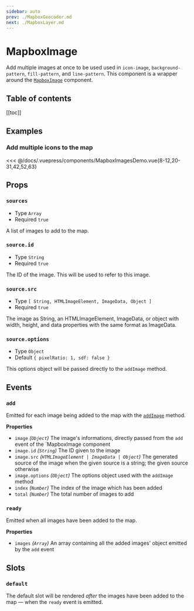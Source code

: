 ```yaml
---
sidebar: auto
prev: ./MapboxGeocoder.md
next: ./MapboxLayer.md
---
```


# MapboxImage

Add multiple images at once to be used used in `icon-image`, `background-pattern`, `fill-pattern`, and `line-pattern`. This component is a wrapper around the [`MapboxImage`](./MapboxImage.md) component.

<h2>Table of contents</h2>

[[toc]]

## Examples

### Add multiple icons to the map

<client-only>
  <mapbox-images-demo api-key="MAPBOX_API_KEY" />
</client-only>

<<< @/docs/.vuepress/components/MapboxImagesDemo.vue{8-12,20-31,42,52,63}

## Props

### `sources`

- Type `Array`
- Required `true`

A list of images to add to the map.

### `source.id`

- Type `String`
- Required `true`

The ID of the image. This will be used to refer to this image.

### `source.src`

- Type `[ String, HTMLImageElement, ImageData, Object ]`
- Required `true`

The image as String, an HTMLImageElement, ImageData, or object with width, height, and data properties with the same format as ImageData.

### `source.options`

- Type `Object`
- Default `{ pixelRatio: 1, sdf: false }`

This options object will be passed directly to the `addImage` method.

## Events


### `add`

Emitted for each image being added to the map with the [`addImage`](https://docs.mapbox.com/mapbox-gl-js/api/#map#addimage) method.

**Properties**

- `image` _(`Object`)_ The image's informations, directly passed from the `add` event of the `MapboxImage component
- `image.id` _(`String`)_ The ID given to the image
- `image.src` _(`HTMLImageElement | ImageData | Object`)_ The generated source of the image when the given source is a string; the given source otherwise
- `image.options` _(`Object`)_ The options object used with the `addImage` method
- `index` _(`Number`)_ The index of the image which has been added
- `total` _(`Number`)_ The total number of images to add

### `ready`

Emitted when all images have been added to the map.

**Properties**

- `images` _(`Array`)_ An array containing all the added images' object emitted by the `add` event

## Slots

### `default`

The default slot will be rendered _after_ the images have been added to the map — when the `ready` event is emitted.
